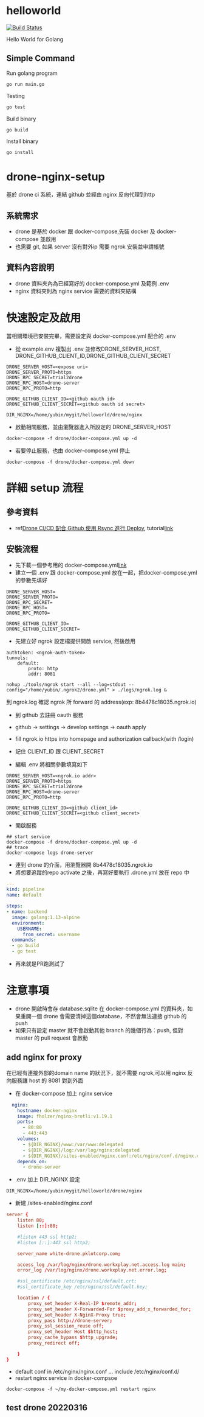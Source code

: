 # helloworld

[![Build Status](https://cloud.drone.io/api/badges/go-training/helloworld/status.svg)](https://cloud.drone.io/go-training/helloworld)

Hello World for Golang

## Simple Command

Run golang program

```bash
go run main.go
```

Testing

```bash
go test
```

Build binary

```bash
go build
```

Install binary

```bash
go install
```
# drone-nginx-setup
基於 drone ci 系統，連結 github 並經由 nginx 反向代理到http

## 系統需求
*  drone 是基於 docker 跟 docker-compose,先裝 docker 及 docker-compose 並啟用
*  也需要 git, 如果 server 沒有對外ip 需要 ngrok 安裝並申請帳號

## 資料內容說明
*  drone 資料夾內為已經寫好的 docker-compose.yml 及範例 .env
*  nginx 資料夾則為 nginx service 需要的資料夾結構

# 快速設定及啟用
當相關環境已安裝完畢，需要設定與 docker-compose.yml 配合的 .env
*  從 example.env 複製出 .env 並修改DRONE_SERVER_HOST, DRONE_GITHUB_CLIENT_ID,DRONE_GITHUB_CLIENT_SECRET
```text
DRONE_SERVER_HOST=<expose uri>
DRONE_SERVER_PROTO=https
DRONE_RPC_SECRET=trial2drone
DRONE_RPC_HOST=drone-server
DRONE_RPC_PROTO=http

DRONE_GITHUB_CLIENT_ID=<github oauth id>
DRONE_GITHUB_CLIENT_SECRET=<github oauth id secret>

DIR_NGINX=/home/yubin/mygit/helloworld/drone/nginx
```
*  啟動相關服務，並由瀏覽器進入所設定的 DRONE_SERVER_HOST
```shell
docker-compose -f drone/docker-compose.yml up -d
```

*  若要停止服務，也由 docker-compose.yml 停止
```shell
docker-compose -f drone/docker-compose.yml down
```

# 詳細 setup 流程
## 參考資料
*  ref[Drone CI/CD 配合 Github 使用 Rsync 進行 Deploy](https://cola.workxplay.net/drone-ci-cd-and-github-rsync-deploy/), tutorial[link](https://www.youtube.com/watch?v=-U2EXs0tmN0)

## 安裝流程
*  先下載一個參考用的 docker-compose.yml[link](https://github.com/wyubin/helloworld/blob/master/drone/docker-compose.yml)
*  建立一個 .env 跟 docker-compose.yml 放在一起，把docker-compose.yml 的參數先填好
```shell
DRONE_SERVER_HOST=
DRONE_SERVER_PROTO=
DRONE_RPC_SECRET=
DRONE_RPC_HOST=
DRONE_RPC_PROTO=

DRONE_GITHUB_CLIENT_ID=
DRONE_GITHUB_CLIENT_SECRET=
```
*  先建立好 ngrok 設定檔提供開啟 service, 然後啟用
```text
authtoken: <ngrok-auth-token>
tunnels:
    default:
        proto: http
        addr: 8081
```
```shell
nohup ./tools/ngrok start --all --log=stdout --config="/home/yubin/.ngrok2/drone.yml" > ./logs/ngrok.log &
```
到 ngrok.log 確認 ngrok 所 forward 的 address(exp: 8b4478c18035.ngrok.io)

*  到 github 去註冊 oauth 服務
  *  github -> settings -> develop settings -> oauth apply
  *  fill ngrok.io https into homepage and authorization callback(with /login)
  *  記住 CLIENT_ID 跟 CLIENT_SECRET

*  編輯 .env
將相關參數填寫如下
```text
DRONE_SERVER_HOST=<ngrok.io addr>
DRONE_SERVER_PROTO=https
DRONE_RPC_SECRET=trial2drone
DRONE_RPC_HOST=drone-server
DRONE_RPC_PROTO=http

DRONE_GITHUB_CLIENT_ID=<github client_id>
DRONE_GITHUB_CLIENT_SECRET=<github client_secret>
```

*  開啟服務
```shell
## start service
docker-compose -f drone/docker-compose.yml up -d
## trace
docker-compose logs drone-server
```

*  連到 drone 的介面，用瀏覽器開 8b4478c18035.ngrok.io
  *  將想要追蹤的repo activate 之後，再寫好要執行 .drone.yml 放在 repo 中
  ```yml
  ---
  kind: pipeline
  name: default

  steps:
  - name: backend
    image: golang:1.13-alpine
    environment:
      USERNAME:
        from_secret: username
    commands:
    - go build
    - go test
  ```

*  再來就是PR跑測試了

# 注意事項
*  drone 開啟時會存 database.sqlite 在 docker-compose.yml 的資料夾，如果重開一個 drone 會需要清掉這個database，不然會無法連接 github 的 push
*  如果只有設定 master 就不會啟動其他 branch 的幾個行為：push, 但對 master 的 pull request 會啟動

## add nginx for proxy
在已經有連接外部的domain name 的狀況下，就不需要 ngrok,可以用 nginx 反向服務讓 host 的 8081 對到外面
*  在 docker-compose 加上 nginx service
```yaml
  nginx:
    hostname: docker-nginx
    image: fholzer/nginx-brotli:v1.19.1
    ports:
      - 80:80
      - 443:443
    volumes:
      - ${DIR_NGINX}/www:/var/www:delegated
      - ${DIR_NGINX}/log:/var/log/nginx:delegated
      - ${DIR_NGINX}/sites-enabled/nginx.conf:/etc/nginx/conf.d/nginx.conf:ro
    depends_on:
      - drone-server
```
*  .env 加上 DIR_NGINX 設定
```text
DIR_NGINX=/home/yubin/mygit/helloworld/drone/nginx
```
*  新建 /sites-enabled/nginx.conf
```conf
server {
    listen 80;
    listen [::]:80;

    #listen 443 ssl http2;
    #listen [::]:443 ssl http2;

    server_name white-drone.pklotcorp.com;

    access_log /var/log/nginx/drone.workxplay.net.access.log main;
    error_log /var/log/nginx/drone.workxplay.net.error.log;

    #ssl_certificate /etc/nginx/ssl/default.crt;
    #ssl_certificate_key /etc/nginx/ssl/default.key;

    location / {
        proxy_set_header X-Real-IP $remote_addr;
        proxy_set_header X-Forwarded-For $proxy_add_x_forwarded_for;
        proxy_set_header X-NginX-Proxy true;
        proxy_pass http://drone-server;
        proxy_ssl_session_reuse off;
        proxy_set_header Host $http_host;
        proxy_cache_bypass $http_upgrade;
        proxy_redirect off;

    }
}
```
*  default conf in /etc/nginx/nginx.conf ... include /etc/nginx/conf.d/
*  restart nginx service in docker-compsoe
```shell
docker-compose -f ~/my-docker-compose.yml restart nginx
```

## test drone 20220316
